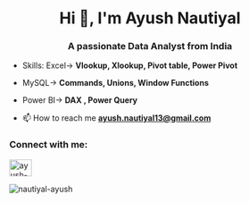 <h1 align="center">Hi 👋, I'm Ayush Nautiyal</h1>
<h3 align="center">A passionate Data Analyst from India</h3>

- Skills: Excel-> **Vlookup, Xlookup, Pivot table, Power Pivot**

- MySQL-> **Commands, Unions, Window Functions**

- Power BI-> **DAX , Power Query**

- 📫 How to reach me **ayush.nautiyal13@gmail.com**

<h3 align="left">Connect with me:</h3>
<p align="left">
<a href="https://linkedin.com/in/ayush-nautiyal" target="blank"><img align="center" src="https://raw.githubusercontent.com/rahuldkjain/github-profile-readme-generator/master/src/images/icons/Social/linked-in-alt.svg" alt="ayush-nautiyal" height="30" width="40" /></a>
</p>

<p><img align="center" src="https://github-readme-stats.vercel.app/api/top-langs?username=nautiyal-ayush&show_icons=true&locale=en&layout=compact" alt="nautiyal-ayush" /></p>
